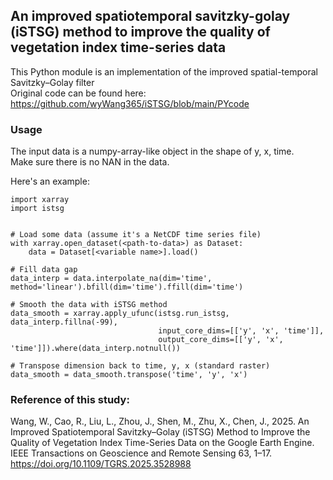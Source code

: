 ## An improved spatiotemporal savitzky-golay (iSTSG) method to improve the quality of vegetation index time-series data  
This Python module is an implementation of the improved spatial-temporal Savitzky–Golay filter  
Original code can be found here: https://github.com/wyWang365/iSTSG/blob/main/PYcode  

### Usage  
The input data is a numpy-array-like object in the shape of y, x, time.  
Make sure there is no NAN in the data.  
  
Here's an example:  
```
import xarray
import istsg


# Load some data (assume it's a NetCDF time series file)
with xarray.open_dataset(<path-to-data>) as Dataset:
    data = Dataset[<variable name>].load()

# Fill data gap
data_interp = data.interpolate_na(dim='time', method='linear').bfill(dim='time').ffill(dim='time')

# Smooth the data with iSTSG method
data_smooth = xarray.apply_ufunc(istsg.run_istsg, data_interp.fillna(-99),
                                 input_core_dims=[['y', 'x', 'time']], 
                                 output_core_dims=[['y', 'x', 'time']]).where(data_interp.notnull())

# Transpose dimension back to time, y, x (standard raster)
data_smooth = data_smooth.transpose('time', 'y', 'x')
```

### Reference of this study:  
Wang, W., Cao, R., Liu, L., Zhou, J., Shen, M., Zhu, X., Chen, J., 2025. 
    An Improved Spatiotemporal Savitzky–Golay (iSTSG) Method to Improve the Quality of Vegetation Index 
    Time-Series Data on the Google Earth Engine. 
    IEEE Transactions on Geoscience and Remote Sensing 63, 1–17. https://doi.org/10.1109/TGRS.2025.3528988
